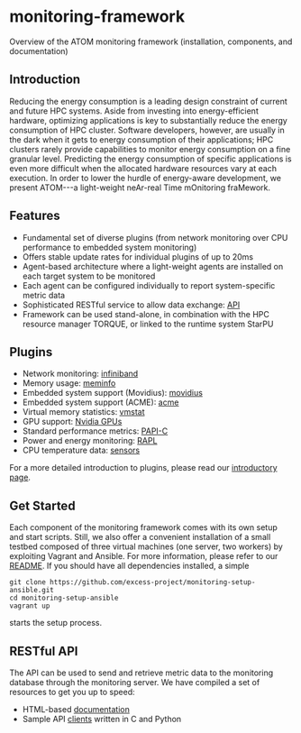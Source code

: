 # monitoring-framework
Overview of the ATOM monitoring framework (installation, components, and documentation)

## Introduction
Reducing the energy consumption is a leading design constraint of current and future HPC systems. Aside from investing into energy-efficient hardware, optimizing applications is key to substantially reduce the energy consumption of HPC cluster. Software developers, however, are usually in the dark when it gets to energy consumption of their applications; HPC clusters rarely provide capabilities to monitor energy consumption on a fine granular level. Predicting the energy consumption of specific applications is even more difficult when the allocated hardware resources vary at each execution. In order to lower the hurdle of energy-aware development, we present ATOM---a light-weight neAr-real Time mOnitoring fraMework.


## Features
- Fundamental set of diverse plugins (from network monitoring over CPU performance to embedded system monitoring)
- Offers stable update rates for individual plugins of up to 20ms
- Agent-based architecture where a light-weight agents are installed on each target system to be monitored
- Each agent can be configured individually to report system-specific metric data
- Sophisticated RESTful service to allow data exchange: [API](https://excess-project.github.io/monitoring-server)
- Framework can be used stand-alone, in combination with the HPC resource manager TORQUE, or linked to the runtime system StarPU 


## Plugins
- Network monitoring: [infiniband](https://github.com/excess-project/monitoring-agent/blob/master/src/plugins/c/infiniband/README.md)
- Memory usage: [meminfo](https://github.com/excess-project/monitoring-agent/blob/master/src/plugins/c/meminfo/README.md)
- Embedded system support (Movidius): [movidius](https://github.com/excess-project/monitoring-agent/blob/master/src/plugins/c/movidius_arduino)
- Embedded system support (ACME): [acme](https://github.com/excess-project/monitoring-agent/blob/master/src/plugins/c/acme)
- Virtual memory statistics: [vmstat](https://github.com/excess-project/monitoring-agent/blob/master/src/plugins/c/vmstat/README.md)
- GPU support: [Nvidia GPUs](https://github.com/excess-project/monitoring-agent/blob/master/src/plugins/c/nvidia/README.md)
- Standard performance metrics: [PAPI-C](https://github.com/excess-project/monitoring-agent/blob/master/src/plugins/c/papi/README.md)
- Power and energy monitoring: [RAPL](https://github.com/excess-project/monitoring-agent/blob/master/src/plugins/c/rapl/README.md)
- CPU temperature data: [sensors](https://github.com/excess-project/monitoring-agent/blob/master/src/plugins/c/sensors/README.md)

For a more detailed introduction to plugins, please read our [introductory page](https://github.com/excess-project/monitoring-agent/blob/master/src/plugins/README.md).


## Get Started
Each component of the monitoring framework comes with its own setup and start scripts. Still, we also offer a convenient installation of a small testbed composed of three virtual machines (one server, two workers) by exploiting Vagrant and Ansible. For more information, please refer to our [README](https://github.com/excess-project/monitoring-setup-ansible/blob/master/README.md). If you should have all dependencies installed, a simple

```
git clone https://github.com/excess-project/monitoring-setup-ansible.git
cd monitoring-setup-ansible
vagrant up
```
starts the setup process.


## RESTful API
The API can be used to send and retrieve metric data to the monitoring database through the monitoring server. We have compiled a set of resources to get you up to speed:

- HTML-based [documentation](https://excess-project.github.io/monitoring-server)
- Sample API [clients](https://github.com/excess-project/monitoring-api) written in C and Python

